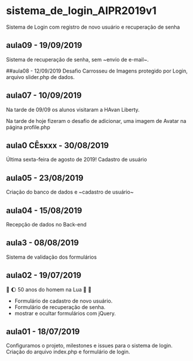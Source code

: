 # sistema_de_login_AIPR2019v1
Sistema de Login com registro de novo usuário e recuperação de senha

## aula09 - 19/09/2019
Sistema de recuperação de senha, sem ~envio de e-mail~.

##aula08 - 12/09/2019
Desafio Carrosseu de Imagens protegido por Login, arquivo slider.php
de dados.

## aula07 - 10/09/2019
Na tarde de 09/09 os alunos visitaram a HAvan Liberty.


Na tarde de hoje fizeram o desafio de adicionar,
uma imagem de Avatar na página profile.php

## aula0 CÊsxxx - 30/08/2019
Última sexta-feira de agosto de 2019!
Cadastro de usuário

## aula05 - 23/08/2019
Criação do banco de dados e ~cadastro de usuário~

## aula04 - 15/08/2019
Recepção de dados no Back-end

## aula3 - 08/08/2019

Sistema de validação dos formulários 

## aula02 - 19/07/2019 
:rocket: :moon: 50 anos do homem na Lua 🌝 🌚

* Formulário de cadastro de novo usuário.
* Formulário de recuperação de senha.
* mostrar e ocultar formulários com jQuery.

## aula01 - 18/07/2019
Configuramos o projeto, milestones e issues para o sistema de login.
Criação do arquivo index.php e formulário de login.
